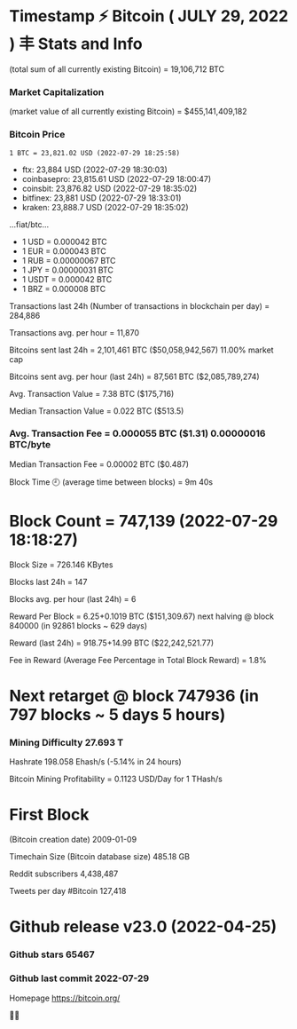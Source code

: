 # Timestamp ⚡ Bitcoin ( JULY 29, 2022 ) 丰 Stats and Info
(total sum of all currently existing Bitcoin)	= 19,106,712 BTC
### Market Capitalization
(market value of all currently existing Bitcoin)	= $455,141,409,182
### Bitcoin Price
	1 BTC = 23,821.02 USD (2022-07-29 18:25:58)
- ftx: 23,884 USD (2022-07-29 18:30:03)
- coinbasepro: 23,815.61 USD (2022-07-29 18:00:47)
- coinsbit: 23,876.82 USD (2022-07-29 18:35:02)
- bitfinex: 23,881 USD (2022-07-29 18:33:01)
- kraken: 23,888.7 USD (2022-07-29 18:35:02)

...fiat/btc...

- 1 USD = 0.000042 BTC
- 1 EUR = 0.000043 BTC
- 1 RUB = 0.00000067 BTC
- 1 JPY = 0.00000031 BTC
- 1 USDT = 0.000042 BTC
- 1 BRZ = 0.000008 BTC

Transactions last 24h (Number of transactions in blockchain per day)	= 284,886

Transactions avg. per hour	= 11,870

Bitcoins sent last 24h	= 2,101,461 BTC ($50,058,942,567) 11.00% market cap

Bitcoins sent avg. per hour (last 24h)	= 87,561 BTC ($2,085,789,274)

Avg. Transaction Value	= 7.38 BTC ($175,716)

Median Transaction Value	= 0.022 BTC ($513.5)

### Avg. Transaction Fee	= 0.000055 BTC ($1.31) 0.00000016 BTC/byte

Median Transaction Fee	= 0.00002 BTC ($0.487)

Block Time 🕘 (average time between blocks)	= 9m 40s

# Block Count	= 747,139 (2022-07-29 18:18:27)

Block Size	= 726.146 KBytes

Blocks last 24h	= 147

Blocks avg. per hour (last 24h)	= 6

Reward Per Block	= 6.25+0.1019 BTC ($151,309.67) next halving @ block 840000 (in 92861 blocks ~ 629 days)

Reward (last 24h)	= 918.75+14.99 BTC ($22,242,521.77)

Fee in Reward (Average Fee Percentage in Total Block Reward)	= 1.8%

# Next retarget @ block 747936 (in 797 blocks ~ 5 days 5 hours)
### Mining Difficulty	27.693 T 
Hashrate	198.058 Ehash/s (-5.14% in 24 hours)

Bitcoin Mining Profitability	= 0.1123 USD/Day for 1 THash/s

# First Block
(Bitcoin creation date)	2009-01-09

Timechain Size (Bitcoin database size)	485.18 GB

Reddit subscribers	4,438,487

Tweets per day #Bitcoin	127,418

# Github release	v23.0 (2022-04-25)
### Github stars	65467
### Github last commit	2022-07-29

Homepage	https://bitcoin.org/

💙💜
